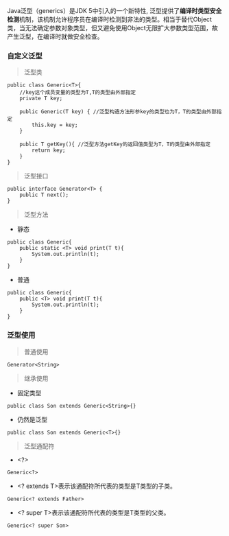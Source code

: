 Java泛型（generics）是JDK 5中引入的一个新特性, 泛型提供了**编译时类型安全检测**机制，该机制允许程序员在编译时检测到非法的类型。相当于替代Object类，当无法确定参数对象类型，但又避免使用Object无限扩大参数类型范围，故产生泛型，在编译时就做安全检查。

### 自定义泛型

> 泛型类

```
public class Generic<T>{ 
    //key这个成员变量的类型为T,T的类型由外部指定  
    private T key;

    public Generic(T key) { //泛型构造方法形参key的类型也为T，T的类型由外部指定
        this.key = key;
    }

    public T getKey(){ //泛型方法getKey的返回值类型为T，T的类型由外部指定
        return key;
    }
}
```

> 泛型接口

```
public interface Generator<T> {
    public T next();
}
```

> 泛型方法

* 静态

```
public class Generic{ 
    public static <T> void print(T t){
        System.out.println(t);
    }
}
```

* 普通

```
public class Generic{ 
    public <T> void print(T t){
        System.out.println(t);
    }
}
```

### 泛型使用

> 普通使用

```
Generator<String>
```

> 继承使用

* 固定类型

```
public class Son extends Generic<String>{}
```

* 仍然是泛型

```
public class Son extends Generic<T>{}
```

> 泛型通配符

* &lt;?&gt;

```
Generic<?>
```

* &lt;? extends T&gt;表示该通配符所代表的类型是T类型的子类。

```
Generic<? extends Father>
```

* &lt;? super T&gt;表示该通配符所代表的类型是T类型的父类。

```
Generic<? super Son>
```



